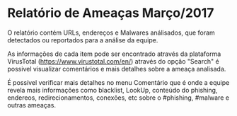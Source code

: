 # Relatório de Ameaças Março/2017

O relatório contém URLs, endereços e Malwares análisados, que foram detectados ou reportados para a análise da equipe.

As informações de cada item pode ser encontrado através da plataforma VirusTotal (https://www.virustotal.com/en/) através do opção "Search" é possivel visualizar comentários e mais detalhes sobre a ameaça analisada.

É possível verificar mais detalhes no menu Comentário que é onde a equipe revela mais informações como blacklist, LookUp, conteúdo do phishing, endereos, redirecionamentos, conexões, etc sobre o #phishing, #malware e outras ameaças.
